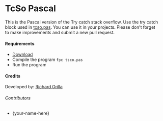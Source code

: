 # TcSo Pascal #
This is the Pascal version of the Try catch stack overflow. Use the try catch block used in [tcso.pas](https://github.com/gautamkrishnar/tcso/blob/master/Pascal/tcso.pas). You can use it in your projects. Please don't forget to make  improvements and submit a new pull request.

#### Requirements
* [Download](https://www.freepascal.org/download.html)
* Compile the program `fpc tsco.pas`
* Run the program

#### Credits
Developed by: [Richard Orilla](https://github.com/Shin-Aska)

###### Contributors
* {your-name-here}